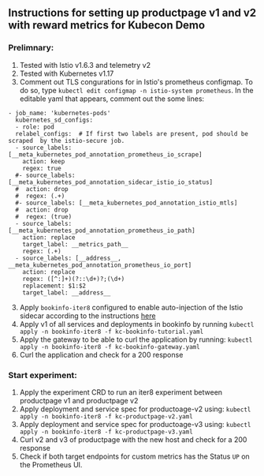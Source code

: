 ## Instructions for setting up productpage v1 and v2 with reward metrics for Kubecon Demo

### Prelimnary:
1. Tested with Istio v1.6.3 and telemetry v2
2. Tested with Kubernetes v1.17
3. Comment out TLS congurations for in Istio's prometheus configmap. To do so, type `kubectl edit configmap -n istio-system prometheus`. In the editable yaml that appears, comment out the some lines:

```
- job_name: 'kubernetes-pods'
  kubernetes_sd_configs:
  - role: pod
  relabel_configs:  # If first two labels are present, pod should be scraped  by the istio-secure job.
  - source_labels: [__meta_kubernetes_pod_annotation_prometheus_io_scrape]
    action: keep
    regex: true
  #- source_labels: [__meta_kubernetes_pod_annotation_sidecar_istio_io_status]
  #  action: drop
  #  regex: (.+)
  #- source_labels: [__meta_kubernetes_pod_annotation_istio_mtls]
  #  action: drop
  #  regex: (true)
  - source_labels: [__meta_kubernetes_pod_annotation_prometheus_io_path]
    action: replace
    target_label: __metrics_path__
    regex: (.+)
  - source_labels: [__address__, __meta_kubernetes_pod_annotation_prometheus_io_port]
    action: replace
    regex: ([^:]+)(?::\d+)?;(\d+)
    replacement: $1:$2
    target_label: __address__
```
3. Apply `bookinfo-iter8` configured to enable auto-injection of the Istio sidecar according to the instructions [here](https://github.com/iter8-tools/docs/blob/v0.2.1/doc_files/iter8_bookinfo_istio.md#1-deploy-the-bookinfo-application)
4. Apply v1 of all services and deployments in bookinfo by running `kubectl apply -n bookinfo-iter8 -f kc-bookinfo-tutorial.yaml`
4. Apply the gateway to be able to curl the application by running: `kubectl apply -n bookinfo-iter8 -f kc-bookinfo-gateway.yaml`
4. Curl the application and check for a 200 response

### Start experiment:
1. Apply the experiment CRD to run an iter8 experiment between productpage v1 and productpage v2
2. Apply deployment and service spec for productoage-v2 using: `kubectl apply -n bookinfo-iter8 -f kc-productpage-v2.yaml`
3. Apply deployment and service spec for productoage-v3 using: `kubectl apply -n bookinfo-iter8 -f kc-productpage-v3.yaml`
4. Curl v2 and v3 of productpage with the new host and check for a 200 response
5. Check if both target endpoints for custom metrics has the Status `UP` on the Prometheus UI.
